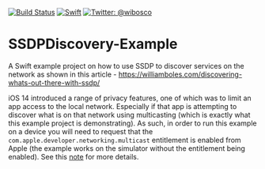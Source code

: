 [![Build Status](https://github.com/wibosco/SSDPDiscovery-Example/actions/workflows/workflow.yml/badge.svg)](https://github.com/wibosco/SSDPDiscovery-Example/actions/workflows/workflow.yml)
<a href="https://swift.org"><img src="https://img.shields.io/badge/Swift-5.0-orange.svg?style=flat" alt="Swift" /></a>
<a href="https://twitter.com/wibosco"><img src="https://img.shields.io/badge/twitter-@wibosco-blue.svg?style=flat" alt="Twitter: @wibosco" /></a>

# SSDPDiscovery-Example
A Swift example project on how to use SSDP to discover services on the network as shown in this article - https://williamboles.com/discovering-whats-out-there-with-ssdp/

iOS 14 introduced a range of privacy features, one of which was to limit an app access to the local network. Especially if that app is attempting to discover what is on that network using multicasting (which is exactly what this example project is demonstrating). As such, in order to run this example on a device you will need to request that the `com.apple.developer.networking.multicast` entitlement is enabled from Apple (the example works on the simulator without the entitlement being enabled). See this [note](https://developer.apple.com/news/?id=0oi77447) for more details.
